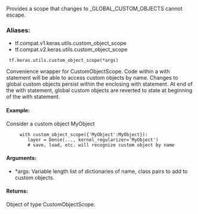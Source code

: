 Provides a scope that changes to _GLOBAL_CUSTOM_OBJECTS cannot escape.
### Aliases:
- tf.compat.v1.keras.utils.custom_object_scope
- tf.compat.v2.keras.utils.custom_object_scope

```
 tf.keras.utils.custom_object_scope(*args)
```
Convenience wrapper for CustomObjectScope. Code within a with statement will be able to access custom objects by name. Changes to global custom objects persist within the enclosing with statement. At end of the with statement, global custom objects are reverted to state at beginning of the with statement.
#### Example:
Consider a custom object MyObject

```
     with custom_object_scope({'MyObject':MyObject}):
        layer = Dense(..., kernel_regularizer='MyObject')
        # save, load, etc. will recognize custom object by name
```
#### Arguments:
- *args: Variable length list of dictionaries of name, class pairs to add to custom objects.
#### Returns:
Object of type CustomObjectScope.
